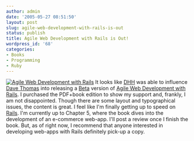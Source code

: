 ```yaml
---
author: admin
date: '2005-05-27 08:51:50'
layout: post
slug: agile-web-development-with-rails-is-out
status: publish
title: Agile Web Development with Rails is Out!
wordpress_id: '68'
categories:
- Books
- Programming
- Ruby
---
```


[![Agile Web Development with
Rails](http://www.pragmaticprogrammer.com/images/covers/rails_medium.jpg)](http://www.pragmaticprogrammer.com/titles/rails/index.html "Agile Web Development with Rails")
It looks like [DHH](http://www.loudthinking.com) was able to influence
[Dave Thomas](http://blogs.pragprog.com/cgi-bin/pragdave.cgi) into
releasing a
[Beta](http://www.pragmaticprogrammer.com/starter_kit/faqs/beta_faq.html)
version of [Agile Web Development with
Rails](http://www.pragmaticprogrammer.com/titles/rails/index.html). I
purchased the PDF+book edition to show my support and, frankly, I am not
disappointed. Though there are some layout and typographical issues, the
content is great. I feel like I'm finally getting up to speed on
[Rails](http://www.rubyonrails.org/). I'm currently up to Chapter 5,
where the book dives into the development of an e-commerce web-app. I'll
post a review once I finish the book. But, as of right now, I recommend
that anyone interested in developing web-apps with Rails definitely
pick-up a copy.
